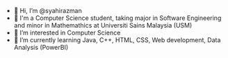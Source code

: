 - 👋 Hi, I’m @syahirazman
- 🏫 I'm a Computer Science student, taking major in Software Engineering and minor in Mathemathics at Universiti Sains Malaysia (USM)
- 👀 I’m interested in Computer Science
- 🌱 I’m currently learning Java, C++, HTML, CSS, Web development, Data Analysis (PowerBI)

<!---
syahirazman/syahirazman is a ✨ special ✨ repository because its `README.md` (this file) appears on your GitHub profile.
You can click the Preview link to take a look at your changes.
--->
